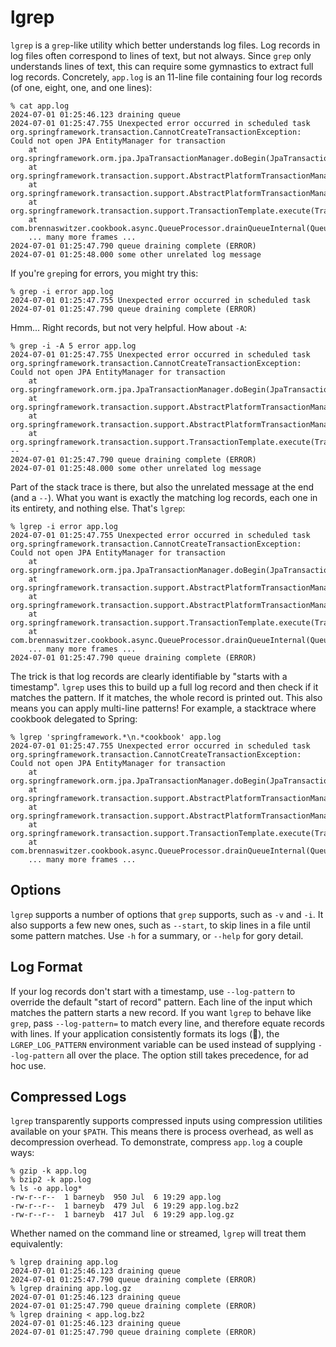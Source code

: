 # lgrep

`lgrep` is a `grep`-like utility which better understands log files. Log records in log files often correspond to lines
of text, but not always. Since `grep` only understands lines of text, this can require some gymnastics to extract full
log records. Concretely, `app.log` is an 11-line file containing four log records (of one, eight, one, and one lines):

```
% cat app.log
2024-07-01 01:25:46.123 draining queue
2024-07-01 01:25:47.755 Unexpected error occurred in scheduled task
org.springframework.transaction.CannotCreateTransactionException: Could not open JPA EntityManager for transaction
    at org.springframework.orm.jpa.JpaTransactionManager.doBegin(JpaTransactionManager.java:466)
    at org.springframework.transaction.support.AbstractPlatformTransactionManager.startTransaction(AbstractPlatformTransactionManager.java:531)
    at org.springframework.transaction.support.AbstractPlatformTransactionManager.getTransaction(AbstractPlatformTransactionManager.java:405)
    at org.springframework.transaction.support.TransactionTemplate.execute(TransactionTemplate.java:137)
    at com.brennaswitzer.cookbook.async.QueueProcessor.drainQueueInternal(QueueProcessor.java:68)
    ... many more frames ...
2024-07-01 01:25:47.790 queue draining complete (ERROR)
2024-07-01 01:25:48.000 some other unrelated log message
```

If you're `grep`ing for errors, you might try this:

```
% grep -i error app.log
2024-07-01 01:25:47.755 Unexpected error occurred in scheduled task
2024-07-01 01:25:47.790 queue draining complete (ERROR)
```

Hmm... Right records, but not very helpful. How about `-A`:

```
% grep -i -A 5 error app.log
2024-07-01 01:25:47.755 Unexpected error occurred in scheduled task
org.springframework.transaction.CannotCreateTransactionException: Could not open JPA EntityManager for transaction
    at org.springframework.orm.jpa.JpaTransactionManager.doBegin(JpaTransactionManager.java:466)
    at org.springframework.transaction.support.AbstractPlatformTransactionManager.startTransaction(AbstractPlatformTransactionManager.java:531)
    at org.springframework.transaction.support.AbstractPlatformTransactionManager.getTransaction(AbstractPlatformTransactionManager.java:405)
    at org.springframework.transaction.support.TransactionTemplate.execute(TransactionTemplate.java:137)
--
2024-07-01 01:25:47.790 queue draining complete (ERROR)
2024-07-01 01:25:48.000 some other unrelated log message
```

Part of the stack trace is there, but also the unrelated message at the end (and a `--`). What you want is exactly the
matching log records, each one in its entirety, and nothing else. That's `lgrep`:

```
% lgrep -i error app.log
2024-07-01 01:25:47.755 Unexpected error occurred in scheduled task
org.springframework.transaction.CannotCreateTransactionException: Could not open JPA EntityManager for transaction
    at org.springframework.orm.jpa.JpaTransactionManager.doBegin(JpaTransactionManager.java:466)
    at org.springframework.transaction.support.AbstractPlatformTransactionManager.startTransaction(AbstractPlatformTransactionManager.java:531)
    at org.springframework.transaction.support.AbstractPlatformTransactionManager.getTransaction(AbstractPlatformTransactionManager.java:405)
    at org.springframework.transaction.support.TransactionTemplate.execute(TransactionTemplate.java:137)
    at com.brennaswitzer.cookbook.async.QueueProcessor.drainQueueInternal(QueueProcessor.java:68)
    ... many more frames ...
2024-07-01 01:25:47.790 queue draining complete (ERROR)
```

The trick is that log records are clearly identifiable by "starts with a timestamp". `lgrep` uses this to build up a
full log record and then check if it matches the pattern. If it matches, the whole record is printed out. This also
means you can apply multi-line patterns! For example, a stacktrace where cookbook delegated to Spring:

```
% lgrep 'springframework.*\n.*cookbook' app.log
2024-07-01 01:25:47.755 Unexpected error occurred in scheduled task
org.springframework.transaction.CannotCreateTransactionException: Could not open JPA EntityManager for transaction
    at org.springframework.orm.jpa.JpaTransactionManager.doBegin(JpaTransactionManager.java:466)
    at org.springframework.transaction.support.AbstractPlatformTransactionManager.startTransaction(AbstractPlatformTransactionManager.java:531)
    at org.springframework.transaction.support.AbstractPlatformTransactionManager.getTransaction(AbstractPlatformTransactionManager.java:405)
    at org.springframework.transaction.support.TransactionTemplate.execute(TransactionTemplate.java:137)
    at com.brennaswitzer.cookbook.async.QueueProcessor.drainQueueInternal(QueueProcessor.java:68)
    ... many more frames ...
```

## Options

`lgrep` supports a number of options that `grep` supports, such as `-v` and `-i`. It also supports a few new ones, such
as `--start`, to skip lines in a file until some pattern matches. Use `-h` for a summary, or `--help` for gory detail.

## Log Format

If your log records don't start with a timestamp, use `--log-pattern` to override the default "start of record" pattern.
Each line of the input which matches the pattern starts a new record. If you want `lgrep` to behave like `grep`, pass
`--log-pattern=` to match every line, and therefore equate records with lines. If your application consistently formats
its logs (🤞), the `LGREP_LOG_PATTERN` environment variable can be used instead of supplying `--log-pattern` all over
the place. The option still takes precedence, for ad hoc use.

## Compressed Logs

`lgrep` transparently supports compressed inputs using compression utilities available on your `$PATH`. This means there
is process overhead, as well as decompression overhead. To demonstrate, compress `app.log` a couple ways:

```
% gzip -k app.log
% bzip2 -k app.log
% ls -o app.log*
-rw-r--r--  1 barneyb  950 Jul  6 19:29 app.log
-rw-r--r--  1 barneyb  479 Jul  6 19:29 app.log.bz2
-rw-r--r--  1 barneyb  417 Jul  6 19:29 app.log.gz
```

Whether named on the command line or streamed, `lgrep` will treat them equivalently:

```
% lgrep draining app.log
2024-07-01 01:25:46.123 draining queue
2024-07-01 01:25:47.790 queue draining complete (ERROR)
% lgrep draining app.log.gz
2024-07-01 01:25:46.123 draining queue
2024-07-01 01:25:47.790 queue draining complete (ERROR)
% lgrep draining < app.log.bz2
2024-07-01 01:25:46.123 draining queue
2024-07-01 01:25:47.790 queue draining complete (ERROR)
```
